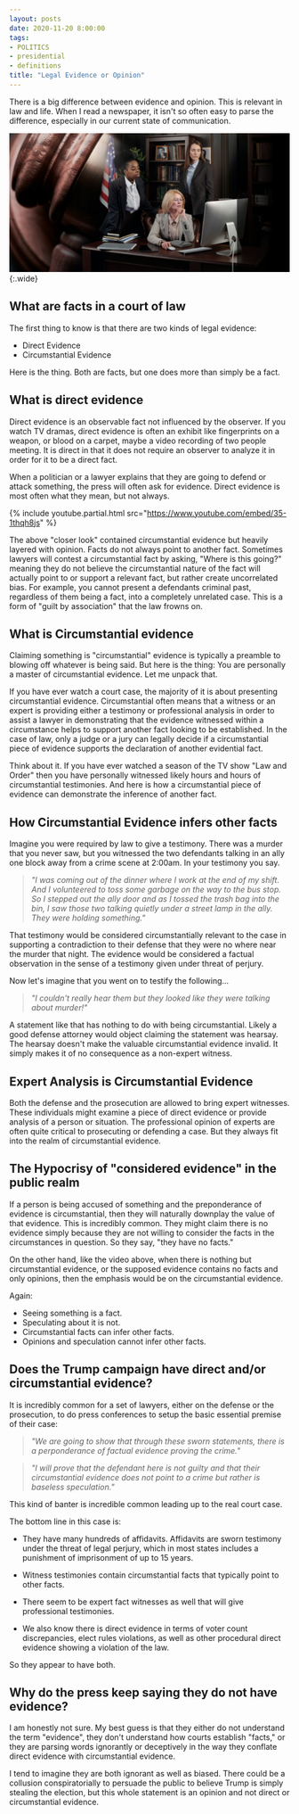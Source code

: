 ```yaml
---
layout: posts
date: 2020-11-20 8:00:00
tags:
- POLITICS
- presidential
- definitions
title: "Legal Evidence or Opinion"
---
```

There is a big difference between evidence and opinion. This is relevant in law and life. When I read a newspaper, it isn't so often easy to parse the difference, especially in our current state of communication.

![Evidence and opinion](/assets/images/legal-evidence.jpg){:.wide}

## What are facts in a court of law

The first thing to know is that there are two kinds of legal evidence:

* Direct Evidence
* Circumstantial Evidence

Here is the thing. Both are facts, but one does more than simply be a fact.

## What is direct evidence

Direct evidence is an observable fact not influenced by the observer. If you watch TV dramas, direct evidence is often an exhibit like fingerprints on a weapon, or blood on a carpet, maybe a video recording of two people meeting. It is direct in that it does not require an observer to analyze it in order for it to be a direct fact.

When a politician or a lawyer explains that they are going to defend or attack something, the press will often ask for evidence. Direct evidence is most often what they mean, but not always.

{% include youtube.partial.html src="https://www.youtube.com/embed/35-1thqh8js" %}

The above "closer look" contained circumstantial evidence but heavily layered with opinion. Facts do not always point to another fact. Sometimes lawyers will contest a circumstantial fact by asking, "Where is this going?" meaning they do not believe the circumstantial nature of the fact will actually point to or support a relevant fact, but rather create uncorrelated bias. For example, you cannot present a defendants criminal past, regardless of them being a fact, into a completely unrelated case. This is a form of "guilt by association" that the law frowns on.

## What is Circumstantial evidence

Claiming something is "circumstantial" evidence is typically a preamble to blowing off whatever is being said. But here is the thing: You are personally a master of circumstantial evidence. Let me unpack that.

If you have ever watch a court case, the majority of it is about presenting circumstantial evidence. Circumstantial often means that a witness or an expert is providing either a testimony or professional analysis in order to assist a lawyer in demonstrating that the evidence witnessed within a circumstance helps to support another fact looking to be established. In the case of law, only a judge or a jury can legally decide if a circumstantial piece of evidence supports the declaration of another evidential fact.

Think about it. If you have ever watched a season of the TV show "Law and Order" then you have personally witnessed likely hours and hours of circumstantial testimonies. And here is how a circumstantial piece of evidence can demonstrate the inference of another fact.

## How Circumstantial Evidence infers other facts

Imagine you were required by law to give a testimony. There was a murder that you never saw, but you witnessed the two defendants talking in an ally one block away from a crime scene at 2:00am. In your testimony you say.

>_"I was coming out of the dinner where I work at the end of my shift. And I volunteered to toss some garbage on the way to the bus stop. So I stepped out the ally door and as I tossed the trash bag into the bin, I saw those two talking quietly under a street lamp in the ally. They were holding something."_

That testimony would be considered circumstantially relevant to the case in supporting a contradiction to their defense that they were no where near the murder that night. The evidence would be considered a factual observation in the sense of a testimony given under threat of perjury.

Now let's imagine that you went on to testify the following...

> _"I couldn't really hear them but they looked like they were talking about murder!"_

A statement like that has nothing to do with being circumstantial. Likely a good defense attorney would object claiming the statement was hearsay. The hearsay doesn't make the valuable circumstantial evidence invalid. It simply makes it of no consequence as a non-expert witness.

## Expert Analysis is Circumstantial Evidence

Both the defense and the prosecution are allowed to bring expert witnesses. These individuals might examine a piece of direct evidence or provide analysis of a person or situation. The professional opinion of experts are often quite critical to prosecuting or defending a case. But they always fit into the realm of circumstantial evidence.

## The Hypocrisy of "considered evidence" in the public realm

If a person is being accused of something and the preponderance of evidence is circumstantial, then they will naturally downplay the value of that evidence. This is incredibly common. They might claim there is no evidence simply because they are not willing to consider the facts in the circumstances in question. So they say, "they have no facts."

On the other hand, like the video above, when there is nothing but circumstantial evidence, or the supposed evidence contains no facts and only opinions, then the emphasis would be on the circumstantial evidence.

Again:

* Seeing something is a fact.
* Speculating about it is not.
* Circumstantial facts can infer other facts.
* Opinions and speculation cannot infer other facts.

## Does the Trump campaign have direct and/or circumstantial evidence?

It is incredibly common for a set of lawyers, either on the defense or the prosecution, to do press conferences to setup the basic essential premise of their case:

>_"We are going to show that through these sworn statements, there is a perponderance of factual evidence proving the crime."_

>_"I will prove that the defendant here is not guilty and that their circumstantial evidence does not point to a crime but rather is baseless speculation."_

This kind of banter is incredible common leading up to the real court case.

The bottom line in this case is:

* They have many hundreds of affidavits. Affidavits are sworn testimony under the threat of legal perjury, which in most states includes a punishment of imprisonment of up to 15 years.

* Witness testimonies contain circumstantial facts that typically point to other facts.

* There seem to be expert fact witnesses as well that will give professional testimonies.

* We also know there is direct evidence in terms of voter count discrepancies, elect rules violations, as well as other procedural direct evidence showing a violation of the law.

So they appear to have both.

## Why do the press keep saying they do not have evidence?

I am honestly not sure. My best guess is that they either do not understand the term "evidence", they don't understand how courts establish "facts," or they are parsing words ignorantly or deceptively in the way they conflate direct evidence with circumstantial evidence.

I tend to imagine they are both ignorant as well as biased. There could be a collusion conspiratorially to persuade the public to believe Trump is simply stealing the election, but this whole statement is an opinion and not direct or circumstantial evidence.